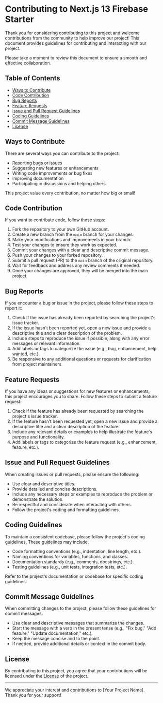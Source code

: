 # Contributing to Next.js 13 Firebase Starter

Thank you for considering contributing to this project and welcome contributions from the community to help improve our project! This document provides guidelines for contributing and interacting with our project.

Please take a moment to review this document to ensure a smooth and effective collaboration.

## Table of Contents

- [Ways to Contribute](#ways-to-contribute)
- [Code Contribution](#code-contribution)
- [Bug Reports](#bug-reports)
- [Feature Requests](#feature-requests)
- [Issue and Pull Request Guidelines](#issue-and-pull-request-guidelines)
- [Coding Guidelines](#coding-guidelines)
- [Commit Message Guidelines](#commit-message-guidelines)
- [License](#license)

## Ways to Contribute

There are several ways you can contribute to the project:

- Reporting bugs or issues
- Suggesting new features or enhancements
- Writing code improvements or bug fixes
- Improving documentation
- Participating in discussions and helping others

This project value every contribution, no matter how big or small!

## Code Contribution

If you want to contribute code, follow these steps:

1. Fork the repository to your own GitHub account.
2. Create a new branch from the `main` branch for your changes.
3. Make your modifications and improvements in your branch.
4. Test your changes to ensure they work as expected.
5. Commit your changes with a clear and descriptive commit message.
6. Push your changes to your forked repository.
7. Submit a pull request (PR) to the `main` branch of the original repository.
8. Wait for feedback and address any review comments if needed.
9. Once your changes are approved, they will be merged into the main project.

## Bug Reports

If you encounter a bug or issue in the project, please follow these steps to report it:

1. Check if the issue has already been reported by searching the project's issue tracker.
2. If the issue hasn't been reported yet, open a new issue and provide a descriptive title and a clear description of the problem.
3. Include steps to reproduce the issue if possible, along with any error messages or relevant information.
4. Add labels or tags to categorize the issue (e.g., bug, enhancement, help wanted, etc.).
5. Be responsive to any additional questions or requests for clarification from project maintainers.

## Feature Requests

If you have any ideas or suggestions for new features or enhancements, this project encourages you to share. Follow these steps to submit a feature request:

1. Check if the feature has already been requested by searching the project's issue tracker.
2. If the feature hasn't been requested yet, open a new issue and provide a descriptive title and a clear description of the feature.
3. Include any relevant details or examples to help illustrate the feature's purpose and functionality.
4. Add labels or tags to categorize the feature request (e.g., enhancement, feature, etc.).

## Issue and Pull Request Guidelines

When creating issues or pull requests, please ensure the following:

- Use clear and descriptive titles.
- Provide detailed and concise descriptions.
- Include any necessary steps or examples to reproduce the problem or demonstrate the solution.
- Be respectful and considerate when interacting with others.
- Follow the project's coding and formatting guidelines.

## Coding Guidelines

To maintain a consistent codebase, please follow the project's coding guidelines. These guidelines may include:

- Code formatting conventions (e.g., indentation, line length, etc.).
- Naming conventions for variables, functions, and classes.
- Documentation standards (e.g., comments, docstrings, etc.).
- Testing guidelines (e.g., unit tests, integration tests, etc.).

Refer to the project's documentation or codebase for specific coding guidelines.

## Commit Message Guidelines

When committing changes to the project, please follow these guidelines for commit messages:

- Use clear and descriptive messages that summarize the changes.
- Start the message with a verb in the present tense (e.g., "Fix bug," "Add feature," "Update documentation," etc.).
- Keep the message concise and to the point.
- If needed, provide additional details or context in the commit body.

## License

By contributing to this project, you agree that your contributions will be licensed under the [License](LICENSE) of the project.

---

We appreciate your interest and contributions to [Your Project Name]. Thank you for your support!
